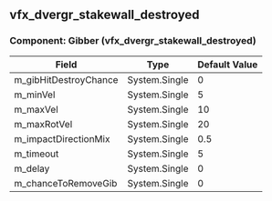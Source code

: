 ## vfx_dvergr_stakewall_destroyed

### Component: Gibber (vfx_dvergr_stakewall_destroyed)

|Field|Type|Default Value|
|---|---|---|
|m_gibHitDestroyChance|System.Single|0|
|m_minVel|System.Single|5|
|m_maxVel|System.Single|10|
|m_maxRotVel|System.Single|20|
|m_impactDirectionMix|System.Single|0.5|
|m_timeout|System.Single|5|
|m_delay|System.Single|0|
|m_chanceToRemoveGib|System.Single|0|

